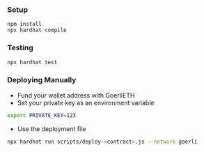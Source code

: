 ### Setup
```
npm install
npx hardhat compile
```

### Testing
```zsh
npx hardhat test
```

### Deploying Manually
- Fund your wallet address with GoerliETH
- Set your private key as an environment variable
```zsh
export PRIVATE_KEY=123
```
- Use the deployment file
```zsh
npx hardhat run scripts/deploy-<contract>.js --network goerli
```